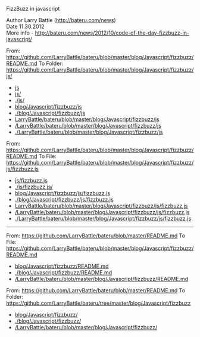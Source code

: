 FizzBuzz in javascript

Author Larry Battle (http://bateru.com/news)<br/>
Date 11.30.2012<br/>
More info - http://bateru.com/news/2012/10/code-of-the-day-fizzbuzz-in-javascript/<br/>



From: https://github.com/LarryBattle/bateru/blob/master/blog/Javascript/fizzbuzz/README.md
To Folder: https://github.com/LarryBattle/bateru/blob/master/blog/Javascript/fizzbuzz/js/

- [js](js)
- [js/](js/)
- [./js/](./js/)
- [blog/Javascript/fizzbuzz/js](blog/Javascript/fizzbuzz/js)
- [./blog/Javascript/fizzbuzz/js](./blog/Javascript/fizzbuzz/js)
- [LarryBattle/bateru/blob/master/blog/Javascript/fizzbuzz/js](LarryBattle/bateru/blob/master/blog/Javascript/fizzbuzz/js)
- [/LarryBattle/bateru/blob/master/blog/Javascript/fizzbuzz/js](/LarryBattle/bateru/blob/master/blog/Javascript/fizzbuzz/js)
- [./LarryBattle/bateru/blob/master/blog/Javascript/fizzbuzz/js](./LarryBattle/bateru/blob/master/blog/Javascript/fizzbuzz/js)

From: https://github.com/LarryBattle/bateru/blob/master/blog/Javascript/fizzbuzz/README.md
To File: https://github.com/LarryBattle/bateru/blob/master/blog/Javascript/fizzbuzz/js/fizzbuzz.js

- [js/fizzbuzz.js](js/fizzbuzz.js)
- [./js/fizzbuzz.js/](./js/fizzbuzz.js/)
- [blog/Javascript/fizzbuzz/js/fizzbuzz.js](blog/Javascript/fizzbuzz/js/fizzbuzz.js)
- [./blog/Javascript/fizzbuzz/js/fizzbuzz.js](./blog/Javascript/fizzbuzz/js/fizzbuzz.js)
- [LarryBattle/bateru/blob/master/blog/Javascript/fizzbuzz/js/fizzbuzz.js](LarryBattle/bateru/blob/master/blog/Javascript/fizzbuzz/js/fizzbuzz.js)
- [/LarryBattle/bateru/blob/master/blog/Javascript/fizzbuzz/js/fizzbuzz.js](/LarryBattle/bateru/blob/master/blog/Javascript/fizzbuzz/js/fizzbuzz.js)
- [./LarryBattle/bateru/blob/master/blog/Javascript/fizzbuzz/js/fizzbuzz.js](./LarryBattle/bateru/blob/master/blog/Javascript/fizzbuzz/js/fizzbuzz.js)
----------------------------

From: https://github.com/LarryBattle/bateru/blob/master/README.md
To File: https://github.com/LarryBattle/bateru/blob/master/blog/Javascript/fizzbuzz/README.md

- [blog/Javascript/fizzbuzz/README.md](blog/Javascript/fizzbuzz/README.md)
- [./blog/Javascript/fizzbuzz/README.md](./blog/Javascript/fizzbuzz/README.md)
- [/LarryBattle/bateru/blob/master/blog/Javascript/fizzbuzz/README.md](/LarryBattle/bateru/blob/master/blog/Javascript/fizzbuzz/README.md)

From: https://github.com/LarryBattle/bateru/blob/master/README.md
To Folder: https://github.com/LarryBattle/bateru/tree/master/blog/Javascript/fizzbuzz

- [blog/Javascript/fizzbuzz/](blog/Javascript/fizzbuzz/)
- [./blog/Javascript/fizzbuzz/](./blog/Javascript/fizzbuzz/)
- [/LarryBattle/bateru/blob/master/blog/Javascript/fizzbuzz/](/LarryBattle/bateru/blob/master/blog/Javascript/fizzbuzz/)
